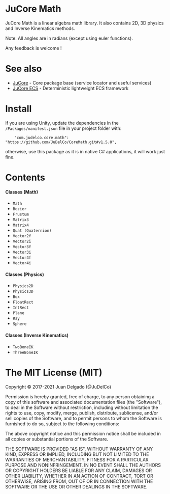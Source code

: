 JuCore Math
=====================

JuCore Math is a linear algebra math library. It also contains 2D, 3D physics and Inverse Kinematics methods.

Note: All angles are in radians (except using euler functions).

Any feedback is welcome !


See also
=====================

- [JuCore](https://github.com/JuDelCo/Core) - Core package base (service locator and useful services)
- [JuCore ECS](https://github.com/JuDelCo/CoreECS) - Deterministic lightweight ECS framework


Install
=====================

If you are using Unity, update the dependencies in the ```/Packages/manifest.json``` file in your project folder with:

```
	"com.judelco.core.math": "https://github.com/JuDelCo/CoreMath.git#v1.5.0",
```

otherwise, use this package as it is in native C# applications, it will work just fine.


Contents
=====================

#### Classes (Math)

- ```Math```
- ```Bezier```
- ```Frustum```
- ```Matrix3```
- ```Matrix4```
- ```Quat (Quaternion)```
- ```Vector2f```
- ```Vector2i```
- ```Vector3f```
- ```Vector3i```
- ```Vector4f```
- ```Vector4i```

#### Classes (Physics)

- ```Physics2D```
- ```Physics3D```
- ```Box```
- ```FloatRect```
- ```IntRect```
- ```Plane```
- ```Ray```
- ```Sphere```

#### Classes (Inverse Kinematics)

- ```TwoBoneIK```
- ```ThreeBoneIK```


The MIT License (MIT)
=====================

Copyright © 2017-2021 Juan Delgado (@JuDelCo)

Permission is hereby granted, free of charge, to any person obtaining a copy
of this software and associated documentation files (the "Software"), to deal
in the Software without restriction, including without limitation the rights
to use, copy, modify, merge, publish, distribute, sublicense, and/or sell
copies of the Software, and to permit persons to whom the Software is
furnished to do so, subject to the following conditions:

The above copyright notice and this permission notice shall be included in
all copies or substantial portions of the Software.

THE SOFTWARE IS PROVIDED "AS IS", WITHOUT WARRANTY OF ANY KIND, EXPRESS OR
IMPLIED, INCLUDING BUT NOT LIMITED TO THE WARRANTIES OF MERCHANTABILITY,
FITNESS FOR A PARTICULAR PURPOSE AND NONINFRINGEMENT. IN NO EVENT SHALL THE
AUTHORS OR COPYRIGHT HOLDERS BE LIABLE FOR ANY CLAIM, DAMAGES OR OTHER
LIABILITY, WHETHER IN AN ACTION OF CONTRACT, TORT OR OTHERWISE, ARISING FROM,
OUT OF OR IN CONNECTION WITH THE SOFTWARE OR THE USE OR OTHER DEALINGS IN
THE SOFTWARE.
